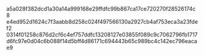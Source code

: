a5a028f382dcd1a30a14a999168e29ffdfc99b867ca17ce720270f28526174c8
e4ed952d1624c7f3aabb8d258c024f497566130a2927cb4af753eca3a23fdef2
0314f01258c876d2cf6c4ef757ddfc13208127e03855f089c9c7062796fb1717
d6fc97e0d04c6b088f14d5bff4d86171c694443b65c989bc4c142ec796eacae9
